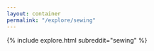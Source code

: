 ```yaml
---
layout: container
permalink: "/explore/sewing"
---
```


<link rel="stylesheet" type="text/css" href="/static/css/explore.css">
{% include explore.html subreddit="sewing" %}
